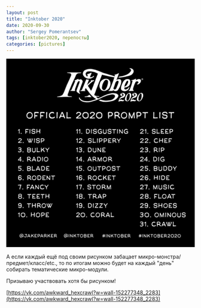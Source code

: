 ```yaml
---
layout: post
title: "Inktober 2020"
date: 2020-09-30
author: "Sergey Pomerantsev"
tags: [inktober2020, перепосты]
categories: [pictures]
---
```


![](/assets/images/inktober20-0.jpg)

А если каждый ещё под своим рисунком забацает микро-монстра/предмет/класс/etc., то по итогам можно будет на каждый "день" собирать тематические микро-модули.

Призываю участвовать хотя бы рисунком!

[https://vk.com/awkward_hexcrawl?w=wall-152277348_2283](https://vk.com/awkward_hexcrawl?w=wall-152277348_2283)
